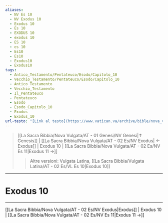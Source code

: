 ```yaml
---
aliases:
  - NV Es 10
  - NV Exodus 10
  - Exodus 10
  - Es 10
  - EXODUS 10
  - exodus 10
  - ES 10
  - es 10
  - Es10
  - Es10
  - Exodus10
  - Exodus10
tags:
  - Antico_Testamento/Pentateuco/Esodo/Capitolo_10
  - Vecchio_Testamento/Pentateuco/Esodo/Capitolo_10
  - Antico_Testamento
  - Vecchio_Testamento
  - Il_Pentateuco
  - Pentateuco
  - Esodo
  - Esodo_Capitolo_10
  - Exudus
  - Exodus_10
url-testo: "[Link al testo](https://www.vatican.va/archive/bible/nova_vulgata/documents/nova-vulgata_vt_exodus_lt.html)"
---
```


> [[La Sacra Bibbia/Nova Vulgata/AT - 01 Genesi/NV Genesi|↑ Genesis]] | [[La Sacra Bibbia/Nova Vulgata/AT - 02 Es/NV Exodus| ← Exodus]] <span class="bianco">| Exodus 10 |</span> [[La Sacra Bibbia/Nova Vulgata/AT - 02 Es/NV Es 11|Exodus 11 →]]
>> <span class="verde">Altre versioni:</span>
>> Vulgata Latina, [[La Sacra Bibbia/Vulgata Latina/AT - 02 Es/VL Es 10|Exodus 10]]

---

# Exodus 10

---

[[La Sacra Bibbia/Nova Vulgata/AT - 02 Es/NV Exodus|Exodus]] | Exodus 10 | [[La Sacra Bibbia/Nova Vulgata/AT - 02 Es/NV Es 11|Exodus 11 →]]